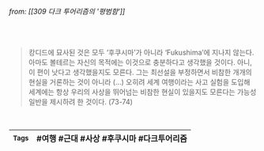 
###### from: [[309 다크 투어리즘의 '평범함']]

<br/>

>캉디드에 묘사된 것은 모두 ‘후쿠시마’가 아니라 ‘Fukushima’에 지나지 않는다. 아마도 볼테르는 자신의 목적에는 이것으로 충분하다고 생각했을 것이다. 아니, 이 편이 낫다고 생각했을지도 모른다. 그는 최선설을 부정하면서 비참한 개개의 현실을 거론하는 것이 아니라 (…) 오히려 세계 여행이라는 사고 실험을 도입해 세계에는 항상 우리의 사상을 뛰어넘는 비참한 현실이 있을지도 모른다는 가능성 일반을 제시하려 한 것이다. (73-74)
 

<br/>

| <small> Tags </small> | #여행 #근대 #사상 #후쿠시마 #다크투어리즘 |
| --- | --- |
